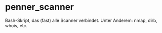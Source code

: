 # penner_scanner
Bash-Skript, das (fast) alle Scanner verbindet. Unter Anderem: nmap, dirb, whois, etc.
